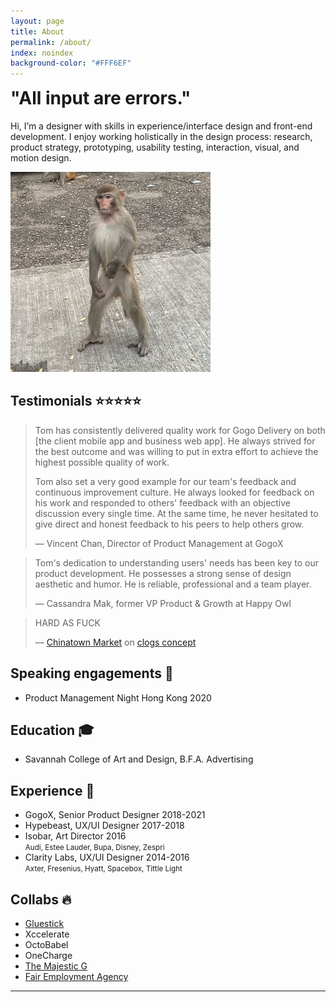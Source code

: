 ```yaml
---
layout: page
title: About
permalink: /about/
index: noindex
background-color: "#FFF6EF"
---
```


<div class="section big-text grid grid-d3-m1 tofadein bio">
  <div class="grid-item span-2">
    <h1 style="margin-top: 0">"All input are errors."</h1>
    <p>Hi, I’m a designer with skills in experience/interface design and front-end development. I enjoy working holistically in the design process: research, product strategy, prototyping, usability testing, interaction, visual, and motion design.</p> 
  </div>
  <div class="grid-item">
    <img src="/assets/me-about.jpg" class="pp"/>
  </div>
</div>

<div class="section grid grid-d3-m1 tofadein">
  <div class="grid-item span-2">
    <h2>Testimonials ⭐⭐⭐⭐⭐</h2>
    <blockquote>
      <p>Tom has consistently delivered quality work for Gogo Delivery on both [the client mobile app and business web app]. He always strived for the best outcome and was willing to put in extra effort to achieve the highest possible quality of work.</p>
      <p>Tom also set a very good example for our team's feedback and continuous improvement culture. He always looked for feedback on his work and responded to others' feedback with an objective discussion every single time. At the same time, he never hesitated to give direct and honest feedback to his peers to help others grow.</p>      
      <div class="quote-person">
        <div>
          — Vincent Chan, Director of Product Management at GogoX
        </div>
      </div>
    </blockquote>
    <blockquote>
      <p>Tom's dedication to understanding users' needs has been key to our product development. He possesses a strong sense of design aesthetic and humor. He is reliable, professional and a team player.</p>
      <div class="quote-person">
        <div>
          — Cassandra Mak, former VP Product & Growth at Happy Owl
        </div>
      </div>
    </blockquote>
    <blockquote>
      <p>HARD AS FUCK</p>
      <div class="quote-person">
        <div>
          — <a href="https://www.instagram.com/chinatownmarket/?hl=en">Chinatown Market</a> on <a href="https://www.instagram.com/p/BbON8ZGhCOO/">clogs concept</a>
        </div>
      </div>
    </blockquote>
  </div>
</div>

<div class="section grid grid-d2-m1 tofadein">
  
  <div class="grid-item">
    <h2>Speaking engagements 🎤</h2>
    <ul class="list-reset">
      <li>Product Management Night Hong Kong 2020</li>
    </ul>
  </div>
   <div class="grid-item">
    <h2>Education 🎓</h2>
    <ul class="list-reset">
      <li>Savannah College of Art and Design, B.F.A. Advertising</li>
    </ul>
  </div> 
  <div class="grid-item">
    <h2>Experience 🧠</h2>
    <ul class="list-reset">
      <li>GogoX, Senior Product Designer 2018-2021</li>
      <li>Hypebeast, UX/UI Designer 2017-2018</li>
      <li>Isobar, Art Director 2016<br><small>Audi, Estee Lauder, Bupa, Disney, Zespri</small></li>
      <li>Clarity Labs, UX/UI Designer 2014-2016<br><small>Axter, Fresenius, Hyatt, Spacebox, Tittle Light</small></li>
    </ul>
  </div>  
  <div class="grid-item">
    <h2>Collabs 🔥</h2>
    <ul class="list-reset">
      <li><a href="https://www.instagram.com/gluestickent/?hl=en">Gluestick</a></li>
      <li>Xccelerate</li>
      <li>OctoBabel</li>
      <li>OneCharge</li>
      <li><a href="https://open.spotify.com/artist/6FYb6pz46vUS11KcdUsM1W">The Majestic G</a></li> 
      <li><a href="https://www.fairagency.org/">Fair Employment Agency</a></li>
    </ul>
  </div>
</div>


<hr>